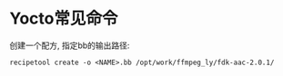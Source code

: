 # Yocto常见命令

创建一个配方, 指定bb的输出路径:
```
recipetool create -o <NAME>.bb /opt/work/ffmpeg_ly/fdk-aac-2.0.1/
```
